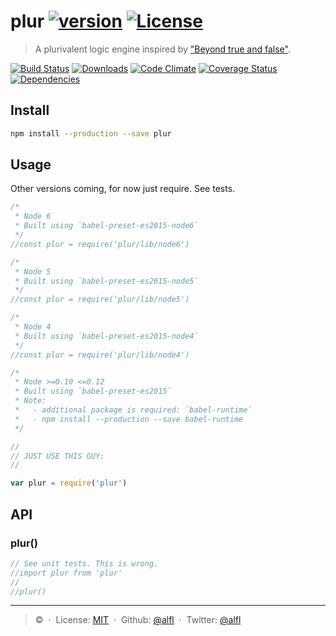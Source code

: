 # plur [![version][npm-version]][npm-url] [![License][npm-license]][license-url]

> A plurivalent logic engine inspired by ["Beyond true and false"](https://aeon.co/essays/the-logic-of-buddhist-philosophy-goes-beyond-simple-truth).

[![Build Status][travis-image]][travis-url]
[![Downloads][npm-downloads]][npm-url]
[![Code Climate][codeclimate-quality]][codeclimate-url]
[![Coverage Status][codeclimate-coverage]][codeclimate-url]
[![Dependencies][david-image]][david-url]

## Install

```bash
npm install --production --save plur
```

## Usage

Other versions coming, for now just require. See tests.

```js
/*
 * Node 6
 * Built using `babel-preset-es2015-node6`
 */
//const plur = require('plur/lib/node6')

/*
 * Node 5
 * Built using `babel-preset-es2015-node5`
 */
//const plur = require('plur/lib/node5')

/*
 * Node 4
 * Built using `babel-preset-es2015-node4`
 */
//const plur = require('plur/lib/node4')

/*
 * Node >=0.10 <=0.12
 * Built using `babel-preset-es2015`
 * Note: 
 *   - additional package is required: `babel-runtime`
 *   - npm install --production --save babel-runtime
 */

//
// JUST USE THIS GUY:
//

var plur = require('plur')
```

## API

### plur()

```js
// See unit tests. This is wrong.
//import plur from 'plur'
//
//plur()
```

----
> :copyright: [](alfl.guru) &nbsp;&middot;&nbsp;
> License: [MIT](LICENSE) &nbsp;&middot;&nbsp;
> Github: [@alfl](https://github.com/alfl) &nbsp;&middot;&nbsp;
> Twitter: [@alfl](https://twitter.com/alfl)

[license-url]: https://opensource.org/licenses/MIT

[travis-url]: https://travis-ci.org/alfl/plur
[travis-image]: https://img.shields.io/travis/alfl/plur.svg?style=flat-square

[npm-url]: https://www.npmjs.com/package/plur
[npm-license]: https://img.shields.io/npm/l/plur.svg?style=flat-square
[npm-version]: https://img.shields.io/npm/v/plur.svg?style=flat-square
[npm-downloads]: https://img.shields.io/npm/dm/plur.svg?style=flat-square

[codeclimate-url]: https://codeclimate.com/github/alfl/plur
[codeclimate-quality]: https://img.shields.io/codeclimate/github/alfl/plur.svg?style=flat-square
[codeclimate-coverage]: https://img.shields.io/codeclimate/coverage/github/alfl/plur.svg?style=flat-square

[david-url]: https://david-dm.org/alfl/plur
[david-image]: https://img.shields.io/david/alfl/plur.svg?style=flat-square
